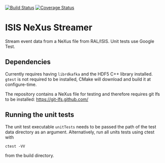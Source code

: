 [![Build Status](https://travis-ci.org/ScreamingUdder/isis_nexus_streamer.svg?branch=master)](https://travis-ci.org/ScreamingUdder/isis_nexus_streamer) [![Coverage Status](https://coveralls.io/repos/github/ScreamingUdder/isis_nexus_streamer/badge.svg?branch=master)](https://coveralls.io/github/ScreamingUdder/isis_nexus_streamer?branch=master)

# ISIS NeXus Streamer
Stream event data from a NeXus file from RAL/ISIS.
Unit tests use Google Test.

## Dependencies
Currently requires having `librdkafka` and the HDF5 C++ library installed.
`gtest` is not required to be installed, CMake will download and build it at configure-time.

The repository contains a NeXus file for testing and therefore requires git lfs to be installed:
https://git-lfs.github.com/

## Running the unit tests
The unit test executable `unitTests` needs to be passed the path of the test data directory as an argument.
Alternatively, run all units tests using ctest with
```
ctest -VV
```
from the build directory.
